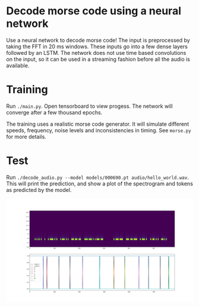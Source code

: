 # Decode morse code using a neural network
Use a neural network to decode morse code! The input is preprocessed by taking the FFT in 20 ms windows. These inputs go into a few dense layers followed by an LSTM. The network does not use time based convolutions on the input, so it can be used in a streaming fashion before all the audio is available.


# Training
Run `./main.py`. Open tensorboard to view progess. The network will converge after a few thousand epochs.

The training uses a realistic morse code generator. It will simulate different speeds, frequency, noise levels and inconsistencies in timing. See `morse.py` for more details.

# Test
Run `./decode_audio.py --model models/000690.pt audio/hello_world.wav`. This will print the prediction, and show a plot of the spectrogram and tokens as predicted by the model.

![](hello_world.png)
